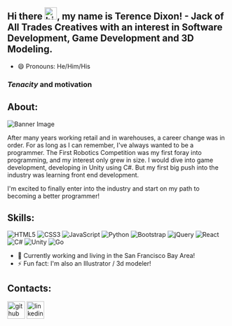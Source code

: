 ## Hi there <img src="https://user-images.githubusercontent.com/1303154/88677602-1635ba80-d120-11ea-84d8-d263ba5fc3c0.gif" width="28px" height="28px" alt="hi">, my name is Terence Dixon! - Jack of All Trades Creatives with an interest in Software Development, Game Development and 3D Modeling.
- 😄 Pronouns: He/Him/His 
### *Tenacity* and **motivation**
## **About**:

![Banner Image](https://user-images.githubusercontent.com/12488175/185210039-c400cf95-a050-43a1-8950-f9aa526f2fa2.png)

After many years working retail and in warehouses, a career change was in order. For as long as I can remember, I've always wanted to be a programmer. The First Robotics Competition was my first foray into programming, and my interest only grew in size. I would dive into game development, developing in Unity using C#. But my first big push into the industry was learning front end development.

I'm excited to finally enter into the industry and start on my path to becoming a better programmer! 

## Skills:  

 ![HTML5](https://img.shields.io/badge/html5-%23E34F26.svg?style=for-the-badge&logo=html5&logoColor=white)
 ![CSS3](https://img.shields.io/badge/css3-%231572B6.svg?style=for-the-badge&logo=css3&logoColor=white)
 ![JavaScript](https://img.shields.io/badge/javascript-%23323330.svg?style=for-the-badge&logo=javascript&logoColor=%23F7DF1E)
 ![Python](https://img.shields.io/badge/python-3670A0?style=for-the-badge&logo=python&logoColor=ffdd54)
 ![Bootstrap](https://img.shields.io/badge/bootstrap-%23563D7C.svg?style=for-the-badge&logo=bootstrap&logoColor=white)
 ![jQuery](https://img.shields.io/badge/jquery-%230769AD.svg?style=for-the-badge&logo=jquery&logoColor=white)
 ![React](https://img.shields.io/badge/react-%2320232a.svg?style=for-the-badge&logo=react&logoColor=%2361DAFB)
 ![C#](https://img.shields.io/badge/c%23-%23239120.svg?style=for-the-badge&logo=c-sharp&logoColor=white)
 ![Unity](https://img.shields.io/badge/unity-%23000000.svg?style=for-the-badge&logo=unity&logoColor=white)
 ![Go](https://img.shields.io/badge/go-%2300ADD8.svg?style=for-the-badge&logo=go&logoColor=white)


- 🌱 Currently working and living in the San Francisco Bay Area!
- ⚡ Fun fact: I'm also an Illustrator / 3d modeler! 


## Contacts:
[<img src='https://cdn.jsdelivr.net/npm/simple-icons@3.0.1/icons/github.svg' alt='github' height='40'>](https://github.com/ObsidianAsphodel)  [<img src='https://cdn.jsdelivr.net/npm/simple-icons@3.0.1/icons/linkedin.svg' alt='linkedin' height='40'>](https://www.linkedin.com/in/https://www.linkedin.com/in/terencedixon//)  


